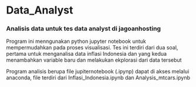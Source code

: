 # Data_Analyst
### Analisis data untuk tes data analyst di jagoanhosting
Program ini menngunakan python jupyter notebook untuk mempermudahkan pada proses visualisasi.
Tes ini terdiri dari dua soal, pertama untuk menganalisa data inflasi Indonesia dan yang kedua menambahkan variable baru dan melakukan ekplorasi dari data tersebut

Program analisis berupa file jupiternotebook (.ipynp) dapat di akses melalui anaconda,
file terdiri dari Inflasi_Indonesia.ipynb dan Analysis_mtcars.ipynb
